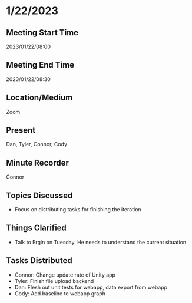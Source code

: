 # 1/22/2023

## Meeting Start Time

2023/01/22/08:00

## Meeting End Time

2023/01/22/08:30

## Location/Medium

Zoom

## Present

Dan, Tyler, Connor, Cody

## Minute Recorder

Connor

## Topics Discussed

* Focus on distributing tasks for finishing the iteration

## Things Clarified

* Talk to Ergin on Tuesday. He needs to understand the current situation

## Tasks Distributed

* Connor: Change update rate of Unity app
* Tyler: Finish file upload backend
* Dan: Flesh out unit tests for webapp, data export from webapp
* Cody: Add baseline to webapp graph